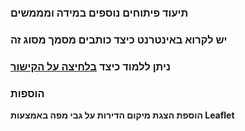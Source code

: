 ### תיעוד פיתוחים נוספים במידה ומממשים

### יש לקרוא באינטרנט כיצד כותבים מסמך מסוג זה

### ניתן ללמוד כיצד [בלחיצה על הקישור](https://www.markdownguide.org/cheat-sheet/)

### הוספות 
**הוספת הצגת מיקום הדירות על גבי מפה באמצעות Leaflet**
